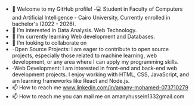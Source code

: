 - 👋 Welcome to my GitHub profile!
-💻 Student in Faculty of Computers and Artificial Intelligence - Cairo University, Currently enrolled in bachelor's (2022 - 2026). 
- 👀 I’m interested in Data Analysis. Web Technology. 
- 🌱 I’m currently learning Web development and Databases.
- 💞️ I’m looking to collaborate on
- -Open Source Projects: I am eager to contribute to open source projects, especially those related to machine learning, web development, or any area where I can apply my programming skills.
- -Web Development: I am interested in front-end and back-end web development projects. I enjoy working with HTML, CSS, JavaScript, and am learning frameworks like React and Node.js.
- 📫 How to reach me www.linkedin.com/in/amany-mohamed-073710279
- 📫 How to reach me you can mail me on amanyhussein1332gmail.com
